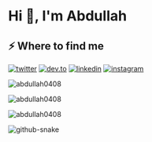 <h1>Hi 👋, I'm Abdullah</h1>
<p></p>
<h2>⚡️ Where to find me</h2>
<p><a target="_blank" href="https://twitter.com/https://x.com/Abdullah1182433" style="display: inline-block;"><img src="https://img.shields.io/badge/twitter-x?style=for-the-badge&logo=x&logoColor=white&color=%230f1419" alt="twitter" /></a>
<a target="_blank" href="https://dev.to/abdullah.co.in" style="display: inline-block;"><img src="https://img.shields.io/badge/dev-to?style=for-the-badge&logo=dev-to&logoColor=white&color=black" alt="dev.to" /></a>
<a target="_blank" href="https://www.linkedin.com/in/https://www.linkedin.com/in/abdullah0408/" style="display: inline-block;"><img src="https://img.shields.io/badge/linkedin-logo?style=for-the-badge&logo=linkedin&logoColor=white&color=%230a77b6" alt="linkedin" /></a>
<a target="_blank" href="https://www.instagram.com/https://www.instagram.com/abdullah.0408_/" style="display: inline-block;"><img src="https://img.shields.io/badge/instagram-logo?style=for-the-badge&logo=instagram&logoColor=white&color=%23F35369" alt="instagram" /></a></p>
<p><img align="center" src="https://github-readme-stats.vercel.app/api?username=abdullah0408&show_icons=true&locale=en" alt="abdullah0408" /></p>
<p><img align="center" src="https://github-readme-streak-stats.herokuapp.com/?user=abdullah0408&" alt="abdullah0408" /></p>
<p><img src="https://github-readme-stats.vercel.app/api/top-langs?username=abdullah0408&show_icons=true&locale=en&layout=compact" alt="abdullah0408" /></p>


<picture>
  <source media="(prefers-color-scheme: dark)" srcset="https://raw.githubusercontent.com/abdullah0408/abdullah0408/output/github-snake-dark.svg" />
  <source media="(prefers-color-scheme: light)" srcset="https://raw.githubusercontent.com/abdullah0408/abdullah0408/output/github-snake.svg" />
  <img alt="github-snake" src="https://raw.githubusercontent.com/tobiasmeyhoefer/abdullah0408/output/github-snake.svg" />
</picture>
